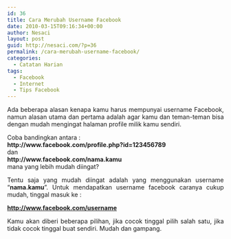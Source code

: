 ```yaml
---
id: 36
title: Cara Merubah Username Facebook
date: 2010-03-15T09:16:34+00:00
author: Nesaci
layout: post
guid: http://nesaci.com/?p=36
permalink: /cara-merubah-username-facebook/
categories:
  - Catatan Harian
tags:
  - Facebook
  - Internet
  - Tips Facebook
---
```

<p style="text-align: justify;">
  Ada beberapa alasan kenapa kamu harus mempunyai username Facebook, namun alasan utama dan pertama adalah agar kamu dan teman-teman bisa dengan mudah mengingat halaman profile milik kamu sendiri.<!--more-->
</p>

<p style="text-align: justify;">
  Coba bandingkan antara :<br /> <strong>http://www.facebook.com/profile.php?id=123456789</strong><br /> dan<br /> <strong>http://www.facebook.com/nama.kamu</strong><br /> mana yang lebih mudah diingat?
</p>

<p style="text-align: justify;">
  Tentu saja yang mudah diingat adalah yang menggunakan username “<strong>nama.kamu</strong>”. Untuk mendapatkan username facebook caranya cukup mudah, tinggal masuk ke :
</p>

<p style="text-align: justify;">
  <a title="Klik untuk Mengetahui/Membuat Username Facebook" rel="nofollow" href="http://www.facebook.com/username" target="_blank"><strong>http://www.facebook.com/username</strong></a>
</p>

<p style="text-align: justify;">
  Kamu akan diberi beberapa pilihan, jika cocok tinggal pilih salah satu, jika tidak cocok tinggal buat sendiri. Mudah dan gampang.
</p>